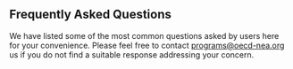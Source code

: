 ## Frequently Asked Questions

We have listed some of the most common questions asked by users here for your convenience. Please feel free to contact programs@oecd-nea.org us if you do not find a suitable response addressing your concern.
